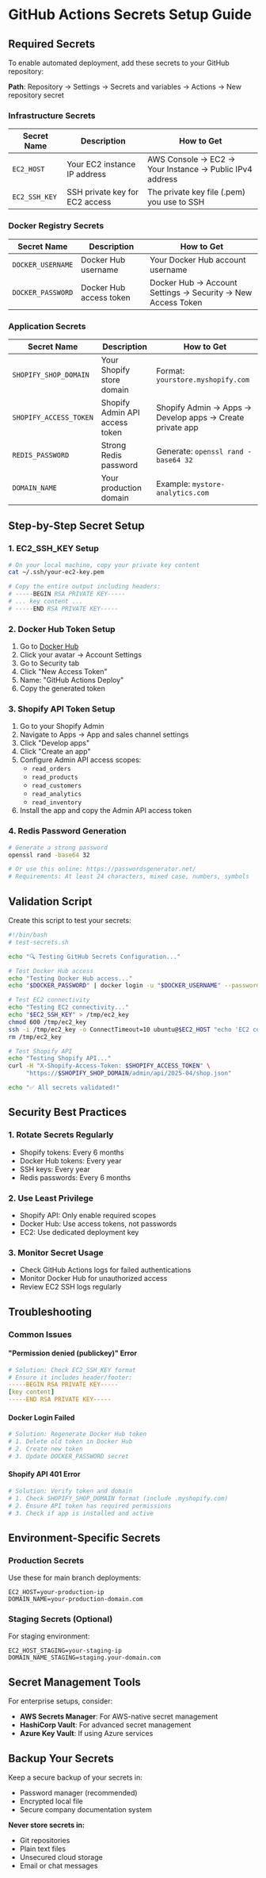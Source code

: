 # GitHub Actions Secrets Setup Guide

## Required Secrets

To enable automated deployment, add these secrets to your GitHub repository:

**Path**: Repository → Settings → Secrets and variables → Actions → New repository secret

### Infrastructure Secrets

| Secret Name | Description | How to Get |
|-------------|-------------|------------|
| `EC2_HOST` | Your EC2 instance IP address | AWS Console → EC2 → Your Instance → Public IPv4 address |
| `EC2_SSH_KEY` | SSH private key for EC2 access | The private key file (.pem) you use to SSH |

### Docker Registry Secrets

| Secret Name | Description | How to Get |
|-------------|-------------|------------|
| `DOCKER_USERNAME` | Docker Hub username | Your Docker Hub account username |
| `DOCKER_PASSWORD` | Docker Hub access token | Docker Hub → Account Settings → Security → New Access Token |

### Application Secrets

| Secret Name | Description | How to Get |
|-------------|-------------|------------|
| `SHOPIFY_SHOP_DOMAIN` | Your Shopify store domain | Format: `yourstore.myshopify.com` |
| `SHOPIFY_ACCESS_TOKEN` | Shopify Admin API access token | Shopify Admin → Apps → Develop apps → Create private app |
| `REDIS_PASSWORD` | Strong Redis password | Generate: `openssl rand -base64 32` |
| `DOMAIN_NAME` | Your production domain | Example: `mystore-analytics.com` |

## Step-by-Step Secret Setup

### 1. EC2_SSH_KEY Setup

```bash
# On your local machine, copy your private key content
cat ~/.ssh/your-ec2-key.pem

# Copy the entire output including headers:
# -----BEGIN RSA PRIVATE KEY-----
# ... key content ...
# -----END RSA PRIVATE KEY-----
```

### 2. Docker Hub Token Setup

1. Go to [Docker Hub](https://hub.docker.com)
2. Click your avatar → Account Settings
3. Go to Security tab
4. Click "New Access Token"
5. Name: "GitHub Actions Deploy"
6. Copy the generated token

### 3. Shopify API Token Setup

1. Go to your Shopify Admin
2. Navigate to Apps → App and sales channel settings
3. Click "Develop apps"
4. Click "Create an app"
5. Configure Admin API access scopes:
   - `read_orders`
   - `read_products`
   - `read_customers`
   - `read_analytics`
   - `read_inventory`
6. Install the app and copy the Admin API access token

### 4. Redis Password Generation

```bash
# Generate a strong password
openssl rand -base64 32

# Or use this online: https://passwordsgenerator.net/
# Requirements: At least 24 characters, mixed case, numbers, symbols
```

## Validation Script

Create this script to test your secrets:

```bash
#!/bin/bash
# test-secrets.sh

echo "🔍 Testing GitHub Secrets Configuration..."

# Test Docker Hub access
echo "Testing Docker Hub access..."
echo "$DOCKER_PASSWORD" | docker login -u "$DOCKER_USERNAME" --password-stdin

# Test EC2 connectivity
echo "Testing EC2 connectivity..."
echo "$EC2_SSH_KEY" > /tmp/ec2_key
chmod 600 /tmp/ec2_key
ssh -i /tmp/ec2_key -o ConnectTimeout=10 ubuntu@$EC2_HOST "echo 'EC2 connection successful'"
rm /tmp/ec2_key

# Test Shopify API
echo "Testing Shopify API..."
curl -H "X-Shopify-Access-Token: $SHOPIFY_ACCESS_TOKEN" \
     "https://$SHOPIFY_SHOP_DOMAIN/admin/api/2025-04/shop.json"

echo "✅ All secrets validated!"
```

## Security Best Practices

### 1. Rotate Secrets Regularly
- Shopify tokens: Every 6 months
- Docker Hub tokens: Every year
- SSH keys: Every year
- Redis passwords: Every 6 months

### 2. Use Least Privilege
- Shopify API: Only enable required scopes
- Docker Hub: Use access tokens, not passwords
- EC2: Use dedicated deployment key

### 3. Monitor Secret Usage
- Check GitHub Actions logs for failed authentications
- Monitor Docker Hub for unauthorized access
- Review EC2 SSH logs regularly

## Troubleshooting

### Common Issues

#### "Permission denied (publickey)" Error
```yaml
# Solution: Check EC2_SSH_KEY format
# Ensure it includes header/footer:
-----BEGIN RSA PRIVATE KEY-----
[key content]
-----END RSA PRIVATE KEY-----
```

#### Docker Login Failed
```yaml
# Solution: Regenerate Docker Hub token
# 1. Delete old token in Docker Hub
# 2. Create new token
# 3. Update DOCKER_PASSWORD secret
```

#### Shopify API 401 Error
```yaml
# Solution: Verify token and domain
# 1. Check SHOPIFY_SHOP_DOMAIN format (include .myshopify.com)
# 2. Ensure API token has required permissions
# 3. Check if app is installed and active
```

## Environment-Specific Secrets

### Production Secrets
Use these for main branch deployments:
```
EC2_HOST=your-production-ip
DOMAIN_NAME=your-production-domain.com
```

### Staging Secrets (Optional)
For staging environment:
```
EC2_HOST_STAGING=your-staging-ip
DOMAIN_NAME_STAGING=staging.your-domain.com
```

## Secret Management Tools

For enterprise setups, consider:
- **AWS Secrets Manager**: For AWS-native secret management
- **HashiCorp Vault**: For advanced secret management
- **Azure Key Vault**: If using Azure services

## Backup Your Secrets

Keep a secure backup of your secrets in:
- Password manager (recommended)
- Encrypted local file
- Secure company documentation system

**Never store secrets in:**
- Git repositories
- Plain text files
- Unsecured cloud storage
- Email or chat messages